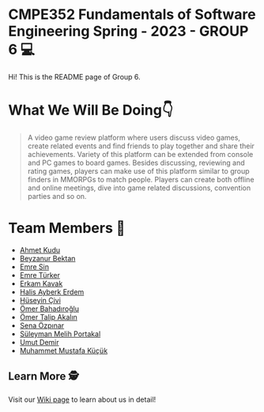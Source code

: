 # CMPE352 Fundamentals of Software Engineering Spring - 2023 - GROUP 6 💻

Hi! This is the README page of Group 6.

# What We Will Be Doing👇
>A video game review platform where users discuss video games, create related events and find friends
to play together and share their achievements. Variety of this platform can be extended from console
and PC games to board games. Besides discussing, reviewing and rating games, players can make use of
this platform similar to group finders in MMORPGs to match people. Players can create both offline
and online meetings, dive into game related discussions, convention parties and so on.

# Team Members 🙌
   * [Ahmet Kudu](https://github.com/bounswe/bounswe2023group6/wiki/About-Ahmet-Kudu)
   * [Beyzanur Bektan](https://github.com/bounswe/bounswe2023group6/wiki/Beyzanur-Bektan)
   * [Emre Sin](https://github.com/bounswe/bounswe2023group6/wiki/Emre-Sin)
   * [Emre Türker](https://github.com/bounswe/bounswe2023group6/wiki/Emre-T%C3%BCrker)
   * [Erkam Kavak](https://github.com/bounswe/bounswe2023group6/wiki/Erkam-Kavak)
   * [Halis Ayberk Erdem](https://github.com/bounswe/bounswe2023group6/wiki/Halis-Ayberk-Erdem)
   * [Hüseyin Çivi](https://github.com/bounswe/bounswe2023group6/wiki/H%C3%BCseyin-%C3%87ivi)
   * [Ömer Bahadıroğlu](https://github.com/bounswe/bounswe2023group6/wiki/%C3%96mer-Bahad%C4%B1ro%C4%9Flu)
   * [Ömer Talip Akalın](https://github.com/bounswe/bounswe2023group6/wiki/%C3%96mer-Talip-Akal%C4%B1n)
   * [Sena Özpınar](https://github.com/bounswe/bounswe2023group6/wiki/Sena-%C3%96zp%C4%B1nar)
   * [Süleyman Melih Portakal](https://github.com/bounswe/bounswe2023group6/wiki/S%C3%BCleyman-Melih-Portakal)
   * [Umut Demir](https://github.com/bounswe/bounswe2023group6/wiki/Umut-Demir)
   * [Muhammet Mustafa Küçük](https://github.com/bounswe/bounswe2023group6/wiki/Muhammet-Mustafa-K%C3%BC%C3%A7%C3%BCk)
## Learn More 🕵️

Visit our [Wiki page](https://github.com/bounswe/bounswe2023group6/wiki) to learn about us in detail!
